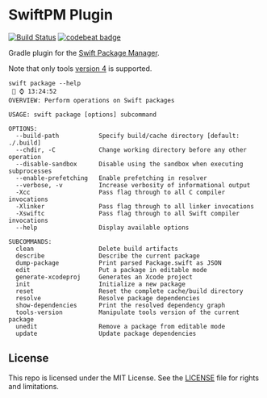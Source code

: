 # SwiftPM Plugin

[![Build Status](http://jenkins.log-g.co/buildStatus/icon?job=SwiftPM-Plugin)](http://jenkins.log-g.co/job/SwiftPM-Plugin/)
[![codebeat badge](https://codebeat.co/badges/7fcaa41d-d366-4904-8b7c-05ec91aebb85)](https://codebeat.co/projects/github-com-phatblat-swiftpm-plugin-master)

Gradle plugin for the [Swift Package Manager](https://github.com/apple/swift-package-manager).

Note that only tools [version 4](https://github.com/apple/swift-package-manager/blob/master/Documentation/PackageDescriptionV4.md#packagedescription-api-version-4)
is supported.

```
swift package --help                                                                                                                                                                                                                                                                          ⌚️ 13:24:52
OVERVIEW: Perform operations on Swift packages

USAGE: swift package [options] subcommand

OPTIONS:
  --build-path           Specify build/cache directory [default: ./.build]
  --chdir, -C            Change working directory before any other operation
  --disable-sandbox      Disable using the sandbox when executing subprocesses
  --enable-prefetching   Enable prefetching in resolver
  --verbose, -v          Increase verbosity of informational output
  -Xcc                   Pass flag through to all C compiler invocations
  -Xlinker               Pass flag through to all linker invocations
  -Xswiftc               Pass flag through to all Swift compiler invocations
  --help                 Display available options

SUBCOMMANDS:
  clean                  Delete build artifacts
  describe               Describe the current package
  dump-package           Print parsed Package.swift as JSON
  edit                   Put a package in editable mode
  generate-xcodeproj     Generates an Xcode project
  init                   Initialize a new package
  reset                  Reset the complete cache/build directory
  resolve                Resolve package dependencies
  show-dependencies      Print the resolved dependency graph
  tools-version          Manipulate tools version of the current package
  unedit                 Remove a package from editable mode
  update                 Update package dependencies
```

## License

This repo is licensed under the MIT License. See the [LICENSE](LICENSE.md) file for rights and limitations.

